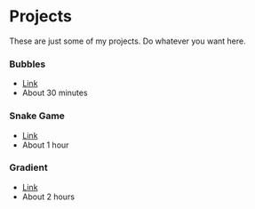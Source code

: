 # Projects
These are just some of my projects. Do whatever you want here.

### Bubbles
* [Link](https://onlineexp.github.io/javascript-projects/bubbles/)
* About 30 minutes

### Snake Game
* [Link](https://onlineexp.github.io/javascript-projects/snake/)
* About 1 hour

### Gradient
* [Link](https://onlineexp.github.io/javascript-projects/gradient/)
* About 2 hours
